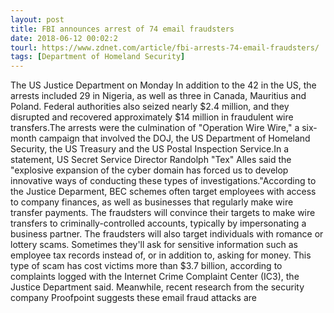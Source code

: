 ```yaml
---
layout: post
title: FBI announces arrest of 74 email fraudsters
date: 2018-06-12 00:02:2
tourl: https://www.zdnet.com/article/fbi-arrests-74-email-fraudsters/
tags: [Department of Homeland Security]
---
```

The US Justice Department on Monday In addition to the 42 in the US, the arrests included 29 in Nigeria, as well as three in Canada, Mauritius and Poland. Federal authorities also seized nearly $2.4 million, and they disrupted and recovered approximately $14 million in fraudulent wire transfers.The arrests were the culmination of "Operation Wire Wire," a six-month campaign that involved the DOJ, the US Department of Homeland Security, the US Treasury and the US Postal Inspection Service.In a statement, US Secret Service Director Randolph "Tex" Alles said the "explosive expansion of the cyber domain has forced us to develop innovative ways of conducting these types of investigations."According to the Justice Deparment, BEC schemes often target employees with access to company finances, as well as businesses that regularly make wire transfer payments. The fraudsters will convince their targets to make wire transfers to criminally-controlled accounts, typically by impersonating a business partner. The fraudsters will also target individuals with romance or lottery scams. Sometimes they'll ask for sensitive information such as employee tax records instead of, or in addition to, asking for money. This type of scam has cost victims more than $3.7 billion, according to complaints logged with the Internet Crime Complaint Center (IC3), the Justice Department said. Meanwhile, recent research from the security company Proofpoint suggests these email fraud attacks are 